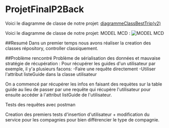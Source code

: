 # ProjetFinalP2Back

Voici le diagramme de classe de notre projet: 
[diagrammeClassBestTrip(v2)](https://user-images.githubusercontent.com/127097635/230321365-7611da73-e59b-40f3-8155-b99365678739.jpg)

Voici le diagramme de classe de notre projet:
 MODEL MCD : 
![MODEL MCD](https://user-images.githubusercontent.com/127097584/229434150-7b18bf08-87d3-4d9c-ae07-91577e733228.png)

##Resumé
Dans un premier temps nous avons réaliser la creation des classes répository, controller classiquement.

##Problème rencontré
Problème de sérialisation des données et mauvaise stratégie de récupération :
  Pour récupérer les guides d'un utilisateur par exemple, il y'a plusieurs facons:
      -Faire une requête directement
      -Utiliser l'attribut listeGuide dans la classe utilisateur
      
      
 On a commencé par récupérer les infos en faisant des requètes sur la table guide au lieu de passer par une requête qui récupère l'utilisateur pour ensuite accéder à l'attribut listGuide de l'utilisateur.
 
 Tests des requêtes avec postman

Creation des premiers tests d'insertion d'utilisateur + modification du service pour les compagnies pour bien différencier le type de compagnie. 

